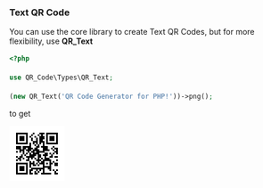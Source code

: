 ### Text QR Code

You can use the core library to create Text QR Codes, but for more flexibility, use **QR_Text**

```php
<?php

use QR_Code\Types\QR_Text;

(new QR_Text('QR Code Generator for PHP!'))->png();
```

to get

![Text QR Code](../../assets/images/text.png)